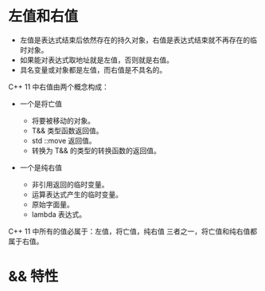 # 左值和右值

- 左值是表达式结束后依然存在的持久对象，右值是表达式结束就不再存在的临时对象。
- 如果能对表达式取地址就是左值，否则就是右值。
- 具名变量或对象都是左值，而右值是不具名的。

C++ 11 中右值由两个概念构成：

- 一个是将亡值
  - 将要被移动的对象。
  - T&& 类型函数返回值。
  - std ::move 返回值。
  - 转换为 T&& 的类型的转换函数的返回值。

- 一个是纯右值

  - 非引用返回的临时变量。
  - 运算表达式产生的临时变量。
  - 原始字面量。
  - lambda 表达式。

C++ 11 中所有的值必属于：左值，将亡值，纯右值 三者之一，将亡值和纯右值都属于右值。

# && 特性



